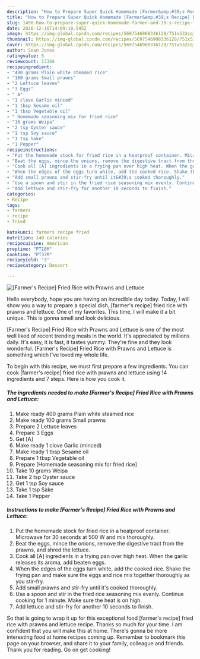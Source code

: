 ```yaml
---
description: "How to Prepare Super Quick Homemade [Farmer&amp;#39;s Recipe] Fried Rice with Prawns and Lettuce"
title: "How to Prepare Super Quick Homemade [Farmer&amp;#39;s Recipe] Fried Rice with Prawns and Lettuce"
slug: 1490-how-to-prepare-super-quick-homemade-farmer-and-39-s-recipe-fried-rice-with-prawns-and-lettuce
date: 2020-12-16T14:09:18.545Z
image: https://img-global.cpcdn.com/recipes/5697546908336128/751x532cq70/farmers-recipe-fried-rice-with-prawns-and-lettuce-recipe-main-photo.jpg
thumbnail: https://img-global.cpcdn.com/recipes/5697546908336128/751x532cq70/farmers-recipe-fried-rice-with-prawns-and-lettuce-recipe-main-photo.jpg
cover: https://img-global.cpcdn.com/recipes/5697546908336128/751x532cq70/farmers-recipe-fried-rice-with-prawns-and-lettuce-recipe-main-photo.jpg
author: Sean Jones
ratingvalue: 5
reviewcount: 13344
recipeingredient:
- "400 grams Plain white steamed rice"
- "100 grams Small prawns"
- "2 Lettuce leaves"
- "3 Eggs"
- " A"
- "1 clove Garlic minced"
- "1 tbsp Sesame oil"
- "1 tbsp Vegetable oil"
- " Homemade seasoning mix for fried rice"
- "10 grams Weipa"
- "2 tsp Oyster sauce"
- "1 tsp Soy sauce"
- "1 tsp Sake"
- "1 Pepper"
recipeinstructions:
- "Put the homemade stock for fried rice in a heatproof container. Microwave for 30 seconds at 500 W and mix thoroughly."
- "Beat the eggs, mince the onions, remove the digestive tract from the prawns, and shred the lettuce."
- "Cook all [A] ingredients in a frying pan over high heat. When the garlic releases its aroma, add beaten eggs."
- "When the edges of the eggs turn white, add the cooked rice. Shake the frying pan and make sure the eggs and rice mix together thoroughly as you stir-fry."
- "Add small prawns and stir-fry until it&#39;s cooked thoroughly."
- "Use a spoon and stir in the fried rice seasoning mix evenly. Continue cooking for 1 minute. Make sure the heat is on high."
- "Add lettuce and stir-fry for another 10 seconds to finish."
categories:
- Recipe
tags:
- farmers
- recipe
- fried

katakunci: farmers recipe fried 
nutrition: 140 calories
recipecuisine: American
preptime: "PT18M"
cooktime: "PT37M"
recipeyield: "3"
recipecategory: Dessert

---
```



![[Farmer&#39;s Recipe] Fried Rice with Prawns and Lettuce](https://img-global.cpcdn.com/recipes/5697546908336128/751x532cq70/farmers-recipe-fried-rice-with-prawns-and-lettuce-recipe-main-photo.jpg)

Hello everybody, hope you are having an incredible day today. Today, I will show you a way to prepare a special dish, [farmer&#39;s recipe] fried rice with prawns and lettuce. One of my favorites. This time, I will make it a bit unique. This is gonna smell and look delicious.



[Farmer&#39;s Recipe] Fried Rice with Prawns and Lettuce is one of the most well liked of recent trending meals in the world. It's appreciated by millions daily. It's easy, it is fast, it tastes yummy. They're fine and they look wonderful. [Farmer&#39;s Recipe] Fried Rice with Prawns and Lettuce is something which I've loved my whole life.


To begin with this recipe, we must first prepare a few ingredients. You can cook [farmer&#39;s recipe] fried rice with prawns and lettuce using 14 ingredients and 7 steps. Here is how you cook it.

<!--inarticleads1-->

##### The ingredients needed to make [Farmer&#39;s Recipe] Fried Rice with Prawns and Lettuce:

1. Make ready 400 grams Plain white steamed rice
1. Make ready 100 grams Small prawns
1. Prepare 2 Lettuce leaves
1. Prepare 3 Eggs
1. Get  [A]
1. Make ready 1 clove Garlic (minced)
1. Make ready 1 tbsp Sesame oil
1. Prepare 1 tbsp Vegetable oil
1. Prepare  [Homemade seasoning mix for fried rice]
1. Take 10 grams Weipa
1. Take 2 tsp Oyster sauce
1. Get 1 tsp Soy sauce
1. Take 1 tsp Sake
1. Take 1 Pepper




<!--inarticleads2-->

##### Instructions to make [Farmer&#39;s Recipe] Fried Rice with Prawns and Lettuce:

1. Put the homemade stock for fried rice in a heatproof container. Microwave for 30 seconds at 500 W and mix thoroughly.
1. Beat the eggs, mince the onions, remove the digestive tract from the prawns, and shred the lettuce.
1. Cook all [A] ingredients in a frying pan over high heat. When the garlic releases its aroma, add beaten eggs.
1. When the edges of the eggs turn white, add the cooked rice. Shake the frying pan and make sure the eggs and rice mix together thoroughly as you stir-fry.
1. Add small prawns and stir-fry until it&#39;s cooked thoroughly.
1. Use a spoon and stir in the fried rice seasoning mix evenly. Continue cooking for 1 minute. Make sure the heat is on high.
1. Add lettuce and stir-fry for another 10 seconds to finish.




So that is going to wrap it up for this exceptional food [farmer&#39;s recipe] fried rice with prawns and lettuce recipe. Thanks so much for your time. I am confident that you will make this at home. There's gonna be more interesting food at home recipes coming up. Remember to bookmark this page on your browser, and share it to your family, colleague and friends. Thank you for reading. Go on get cooking!
